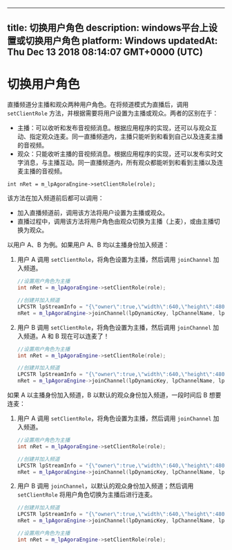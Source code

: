 
---
title: 切换用户角色
description: windows平台上设置或切换用户角色
platform: Windows
updatedAt: Thu Dec 13 2018 08:14:07 GMT+0000 (UTC)
---
# 切换用户角色
直播频道分主播和观众两种用户角色。在将频道模式为直播后，调用 <code>setClientRole</code> 方法，并根据需要将用户设置为主播或观众。两者的区别在于：

-   主播：可以收听和发布音视频消息。根据应用程序的实现，还可以与观众互动、指定观众连麦。同一直播频道内，主播只能听到和看到自己以及连麦主播的音视频。
-   观众：只能收听主播的音视频消息。根据应用程序的实现，还可以发布实时文字消息，与主播互动。同一直播频道内，所有观众都能听到和看到主播以及连麦主播的音视频。

```
int nRet = m_lpAgoraEngine->setClientRole(role);
```

该方法在加入频道前后都可以调用：

- 加入直播频道前，调用该方法将用户设置为主播或观众。
- 直播过程中，调用该方法将用户角色由观众切换为主播（上麦），或由主播切换为观众。

以用户 A、B 为例。如果用户 A、B 均以主播身份加入频道：

1. 用户 A 调用 `setClientRole`，将角色设置为主播，然后调用 `joinChannel` 加入频道。

   ```cpp
   //设置用户角色为主播
   int nRet = m_lpAgoraEngine->setClientRole(role);
   
   //创建并加入频道
   LPCSTR lpStreamInfo = "{\"owner\":true,\"width\":640,\"height\":480,\"bitrate\":500}";
   nRet = m_lpAgoraEngine->joinChannel(lpDynamicKey, lpChannelName, lpStreamInfo, nUID);
   ```

2. 用户 B 调用 `setClientRole`，将角色设置为主播，然后调用 `joinChannel` 加入频道。A 和 B 现在可以连麦了！

   ```cpp
   //设置用户角色为主播
   int nRet = m_lpAgoraEngine->setClientRole(role);
   
   //创建并加入频道
   LPCSTR lpStreamInfo = "{\"owner\":true,\"width\":640,\"height\":480,\"bitrate\":500}";
   nRet = m_lpAgoraEngine->joinChannel(lpDynamicKey, lpChannelName, lpStreamInfo, nUID);
   ```

如果 A 以主播身份加入频道，B 以默认的观众身份加入频道，一段时间后  B 想要连麦：

1. 用户 A 调用 `setClientRole`，将角色设置为主播，然后调用 `joinChannel` 加入频道。

   ```cpp
   //设置用户角色为主播
   int nRet = m_lpAgoraEngine->setClientRole(role);
   
   //创建并加入频道
   LPCSTR lpStreamInfo = "{\"owner\":true,\"width\":640,\"height\":480,\"bitrate\":500}";
   nRet = m_lpAgoraEngine->joinChannel(lpDynamicKey, lpChannelName, lpStreamInfo, nUID);
   ```

2. 用户 B 调用 `joinChannel`，以默认的观众身份加入频道；然后调用 `setClientRole` 将用户角色切换为主播后进行连麦。

	```cpp
	//创建并加入频道
	LPCSTR lpStreamInfo = "{\"owner\":true,\"width\":640,\"height\":480,\"bitrate\":500}";
	nRet = m_lpAgoraEngine->joinChannel(lpDynamicKey, lpChannelName, lpStreamInfo, nUID);

	//设置用户角色为主播
	int nRet = m_lpAgoraEngine->setClientRole(role);
	```
